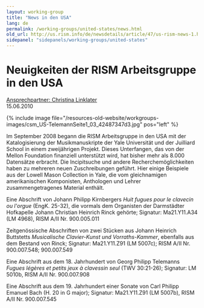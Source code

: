 ```yaml
---
layout: working-group
title: "News in den USA"
lang: de
permalink: /working-groups/united-states/news.html
old_url: http://us.rism.info/de/newsdetails/article/47/us-rism-news-1.html
sidepanel: "sidepanels/working-groups/united-states"
---
```


# Neuigkeiten der RISM Arbeitsgruppe in den USA

[Ansprechpartner: Christina Linklater](mailto:linklat@fas.harvard.edu)  
 15.06.2010

{% include image file="/resources-old-website/workgroups-images/csm_US-TelemannSeite1_03_42487347d3.jpg" pos="left" %}

Im September 2008 begann die RISM Arbeitsgruppe in den USA mit der Katalogisierung der Musikmanuskripte der Yale Universität und der Juilliard School in einem zweijährigen Projekt. Dieses Unterfangen, das von der Mellon Foundation finanziell unterstützt wird, hat bisher mehr als 8.000 Datensätze erbracht. Die Incipitsuche und andere Recherchemöglichkeiten haben zu mehreren neuen Zuschreibungen geführt. Hier einige Beispiele aus der Lowell Mason Collection in Yale, die vom gleichnamigen amerikanischen Komponisten, Anthologen und Lehrer zusammengetragenes Material enthält.

Eine Abschrift von Johann Philipp Kirnbergers _Huit fugues pour le clavecin ou l'orgue_ (EngK. 25-32), die vormals dem Organisten der Darmstädter Hofkapelle Johann Christian Heinrich Rinck gehörte; Signatur: Ma21.Y11.A34 (LM 4968), RISM A/II Nr. 900.005.011

Zeitgenössische Abschriften von zwei Stücken aus Johann Heinrich Buttstetts _Musicalische Clavier-Kunst und Vorraths-Kammer_, ebenfalls aus dem Bestand von Rinck; Signatur: Ma21.Y11.Z91 (LM 5007c); RISM A/II Nr. 900.007.548; 900.007.549

Eine Abschrift aus dem 18. Jahrhundert von Georg Philipp Telemanns _Fugues légères et petits jeux à clavessin seul_ (TWV 30:21-26); Signatur: LM 5010b, RISM A/II Nr. 900.007.908

Eine Abschrift aus dem 19. Jahrhundert einer Sonate von Carl Philipp Emanuel Bach (H. 20 in G major); Signatur: Ma21.Y11.Z91 (LM 5007b), RISM A/II Nr. 900.007.545
